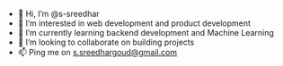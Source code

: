 - 👋 Hi, I’m @s-sreedhar
- 👀 I’m interested in web development and product development 
- 🌱 I’m currently learning backend development and Machine Learning
- 💞️ I’m looking to collaborate on building projects
- 📫 Ping me on s.sreedhargoud@gmail.com

<!---
s-sreedhar/s-sreedhar is a ✨ special ✨ repository because its `README.md` (this file) appears on your GitHub profile.
You can click the Preview link to take a look at your changes.
--->
